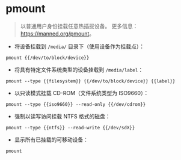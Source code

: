 # pmount

> 以普通用户身份挂载任意热插拔设备。
> 更多信息：<https://manned.org/pmount>。

- 将设备挂载到 `/media/` 目录下（使用设备作为挂载点）：

`pmount {{/dev/to/block/device}}`

- 将具有特定文件系统类型的设备挂载到 `/media/label`：

`pmount --type {{filesystem}} {{/dev/to/block/device}} {{label}}`

- 以只读模式挂载 CD-ROM（文件系统类型为 ISO9660）：

`pmount --type {{iso9660}} --read-only {{/dev/cdrom}}`

- 强制以读写访问挂载 NTFS 格式的磁盘：

`pmount --type {{ntfs}} --read-write {{/dev/sdX}}`

- 显示所有已挂载的可移动设备：

`pmount`